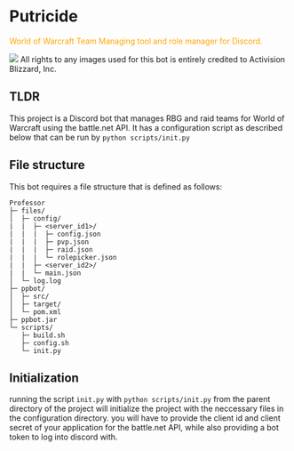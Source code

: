 # Putricide
<p style="color:orange">World of Warcraft Team Managing tool and role manager for Discord.</p>
<img src="https://repository-images.githubusercontent.com/571304196/266beb85-36c3-418e-979d-332b066e55ba">
All rights to any images used for this bot is entirely credited to Activision Blizzard, Inc.

## TLDR
This project is a Discord bot that manages RBG and raid teams for World of Warcraft using the battle.net API. It has a configuration script as described below that can be run by `python scripts/init.py`

## File structure
This bot requires a file structure that is defined as follows:

```
Professor
├─ files/
│  ├─ config/
|  |  ├─ <server_id1>/
|  |  |  ├─ config.json
|  |  |  ├─ pvp.json
|  |  |  ├─ raid.json
|  |  |  └─ rolepicker.json
|  |  ├─ <server_id2>/
|  |  └─ main.json
│  └─ log.log
├─ ppbot/
│  ├─ src/
│  ├─ target/
│  └─ pom.xml
├─ ppbot.jar
└─ scripts/
   ├─ build.sh
   ├─ config.sh
   └─ init.py
```

## Initialization
running the script `init.py` with `python scripts/init.py` from the parent directory of the project will initialize the project with the neccessary files in the configuration directory. you will have to provide the client id and client secret of your application for the battle.net API, while also providing a bot token to log into discord with.
